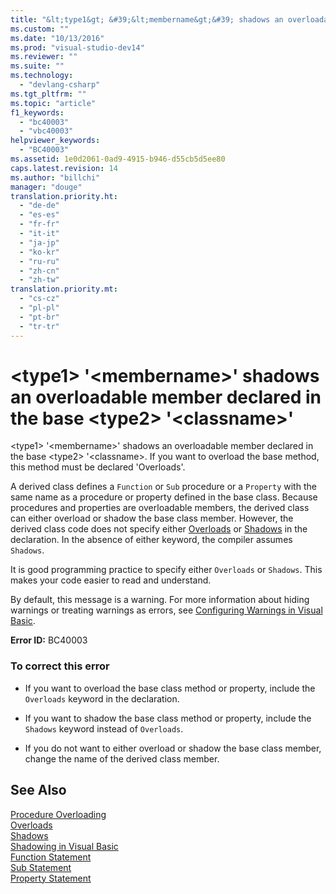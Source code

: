 ```yaml
---
title: "&lt;type1&gt; &#39;&lt;membername&gt;&#39; shadows an overloadable member declared in the base &lt;type2&gt; &#39;&lt;classname&gt;&#39;"
ms.custom: ""
ms.date: "10/13/2016"
ms.prod: "visual-studio-dev14"
ms.reviewer: ""
ms.suite: ""
ms.technology: 
  - "devlang-csharp"
ms.tgt_pltfrm: ""
ms.topic: "article"
f1_keywords: 
  - "bc40003"
  - "vbc40003"
helpviewer_keywords: 
  - "BC40003"
ms.assetid: 1e0d2061-0ad9-4915-b946-d55cb5d5ee80
caps.latest.revision: 14
ms.author: "billchi"
manager: "douge"
translation.priority.ht: 
  - "de-de"
  - "es-es"
  - "fr-fr"
  - "it-it"
  - "ja-jp"
  - "ko-kr"
  - "ru-ru"
  - "zh-cn"
  - "zh-tw"
translation.priority.mt: 
  - "cs-cz"
  - "pl-pl"
  - "pt-br"
  - "tr-tr"
---
```

# &lt;type1&gt; &#39;&lt;membername&gt;&#39; shadows an overloadable member declared in the base &lt;type2&gt; &#39;&lt;classname&gt;&#39;
\<type1> '\<membername>' shadows an overloadable member declared in the base \<type2> '\<classname>. If you want to overload the base method, this method must be declared 'Overloads'.  
  
 A derived class defines a `Function` or `Sub` procedure or a `Property` with the same name as a procedure or property defined in the base class. Because procedures and properties are overloadable members, the derived class can either overload or shadow the base class member. However, the derived class code does not specify either [Overloads](../Topic/Overloads%20\(Visual%20Basic\).md) or [Shadows](../Topic/Shadows%20\(Visual%20Basic\).md) in the declaration. In the absence of either keyword, the compiler assumes `Shadows`.  
  
 It is good programming practice to specify either `Overloads` or `Shadows`. This makes your code easier to read and understand.  
  
 By default, this message is a warning. For more information about hiding warnings or treating warnings as errors, see [Configuring Warnings in Visual Basic](../ide/configuring-warnings-in-visual-basic.md).  
  
 **Error ID:** BC40003  
  
### To correct this error  
  
-   If you want to overload the base class method or property, include the `Overloads` keyword in the declaration.  
  
-   If you want to shadow the base class method or property, include the `Shadows` keyword instead of `Overloads`.  
  
-   If you do not want to either overload or shadow the base class member, change the name of the derived class member.  
  
## See Also  
 [Procedure Overloading](../Topic/Procedure%20Overloading%20\(Visual%20Basic\).md)   
 [Overloads](../Topic/Overloads%20\(Visual%20Basic\).md)   
 [Shadows](../Topic/Shadows%20\(Visual%20Basic\).md)   
 [Shadowing in Visual Basic](../Topic/Shadowing%20in%20Visual%20Basic.md)   
 [Function Statement](../Topic/Function%20Statement%20\(Visual%20Basic\).md)   
 [Sub Statement](../Topic/Sub%20Statement%20\(Visual%20Basic\).md)   
 [Property Statement](../Topic/Property%20Statement.md)